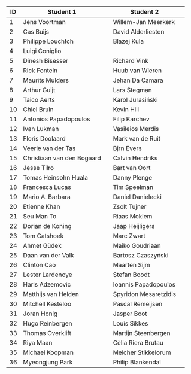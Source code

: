 | ID | Student 1                  |   | Student 2             |   | 
|----|----------------------------|---|-----------------------|---|
| 1  | Jens Voortman              |   | Willem-Jan Meerkerk   |   |   
| 2  | Cas Buijs                  |   | David Alderliesten    |   | 
| 3  | Philippe Louchtch          |   | Blazej Kula           |   | 
| 4  | Luigi Coniglio             |   |                       |   | 
| 5  | Dinesh Bisesser            |   | Richard Vink          |   | 
| 6  | Rick Fontein               |   | Huub van Wieren       |   | 
| 7  | Maurits Mulders            |   | Jehan Da Camara       |   | 
| 8  | Arthur Guijt               |   | Lars Stegman          |   | 
| 9  | Taico Aerts                |   | Karol Jurasiński      |   | 
| 10 | Chiel Bruin                |   | Kevin Hill            |   | 
| 11 | Antonios Papadopoulos      |   | Filip Karchev         |   | 
| 12 | Ivan Lukman                |   | Vasileios Merdis      |   | 
| 13 | Floris Doolaard            |   | Mark van de Ruit      |   | 
| 14 | Veerle van der Tas         |   | Bjrn Evers            |   | 
| 15 | Christiaan van den Bogaard |   | Calvin Hendriks       |   | 
| 16 | Jesse Tilro                |   | Bart van Oort         |   | 
| 17 | Tomas Heinsohn Huala       |   | Danny Plenge          |   | 
| 18 | Francesca Lucas            |   | Tim Speelman          |   | 
| 19 | Mario A. Barbara           |   | Daniel Danielecki     |   | 
| 20 | Etienne Khan               |   | Zsolt Tujner          |   | 
| 21 | Seu Man To                 |   | Riaas Mokiem          |   | 
| 22 | Dorian de Koning           |   | Jaap Heijligers       |   | 
| 23 | Tom Catshoek               |   | Marc Zwart            |   | 
| 24 | Ahmet Güdek                |   | Maiko Goudriaan       |   | 
| 25 | Daan van der Valk          |   | Bartosz Czaszyński    |   | 
| 26 | Clinton Cao                |   | Maarten Sijm          |   | 
| 27 | Lester Lardenoye           |   | Stefan Boodt          |   | 
| 28 | Haris Adzemovic            |   | Ioannis Papadopoulos  |   | 
| 29 | Matthijs van Helden        |   | Spyridon Mesaretzidis |   | 
| 30 | Mitchell Kesteloo          |   | Pascal Remeijsen      |   | 
| 31 | Joran Honig                |   | Jasper Boot           |   | 
| 32 | Hugo Reinbergen            |   | Louis Sikkes          |   | 
| 33 | Thomas Overklift           |   | Martijn Steenbergen   |   | 
| 34 | Riya Maan	                |   | Cèlia Riera Brutau 	  |   |	
| 35 | Michael Koopman	          |   |	Melcher Stikkelorum	  |   |	
| 36 |Myeongjung Park	            |   |	Philip Blankendal	    |   |	
